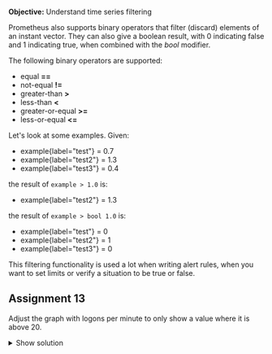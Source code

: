 **Objective:** Understand time series filtering

Prometheus also supports binary operators that filter (discard) elements of an instant vector.
They can also give a boolean result, with 0 indicating false and 1 indicating true, 
when combined with the *bool* modifier. 

The following binary operators are supported:
* equal **==**
* not-equal **!=**
* greater-than **>**
* less-than **<**
* greater-or-equal **>=**
* less-or-equal **<=**

Let's look at some examples.
Given:
  * example{label="test"} = 0.7
  * example{label="test2"} = 1.3
  * example{label="test3"} = 0.4

the result of `example > 1.0` is:
  * example{label="test2"} = 1.3

the result of `example > bool 1.0` is:
  * example{label="test"} = 0
  * example{label="test2"} = 1
  * example{label="test3"} = 0

This filtering functionality is used a lot when writing alert rules, when you want to set limits or 
verify a situation to be true or false.

## Assignment 13
Adjust the graph with logons per minute to only show a value where it is above 20.

<details>
  <summary>Show solution</summary>

  **Solution**. You should have filled in: ```rate(logged_on_customers[1m])*60 > 20```
</details>

